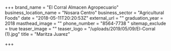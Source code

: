 +++
brand_name = "El Corral Almacen Agropecuario"
business_location_name = "Nosara Centro"
business_sector = "Agricultural Foods"
date = "2018-05-11T20:20:53Z"
external_url = ""
graduation_year = 2018
masthead_image = ""
phone_number = "8564-7738 "
sitemap_exclude = true
teaser_image = ""
teaser_logo = "/uploads/2019/05/09/El-Corral (1).jpg"
title = "Maritza Juarez"

+++
